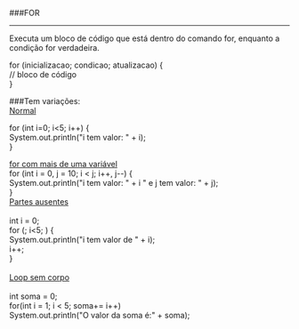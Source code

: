 ###FOR
<hr>
Executa um bloco de código que está dentro do comando for, enquanto a condição for verdadeira.

for (inicializacao; condicao; atualizacao) {<br>
            // bloco de código<br>
}

###Tem variações:<br>
<u>Normal</u><br>

for (int i=0; i<5; i++) {<br>
System.out.println("i tem valor: " + i);<br>
}

<u>for com mais de uma variável<br></u>
for (int i = 0, j = 10; i < j; i++, j--) {<br>
System.out.println("i tem valor: " + i " e j tem valor: " + j);<br>
}<br>
<u>Partes ausentes</u><br>
<br>
int i = 0; <br>
for (; i<5; ) {<br>
System.out.println("i tem valor de " + i); <br>
i++; <br>
}<br>
<br>
<u>Loop sem corpo</u> <br>
<br>
int soma = 0;<br>
for(int i = 1; i < 5; soma+= i++) <br>
System.out.println("O valor da soma é:" + soma); <br>

